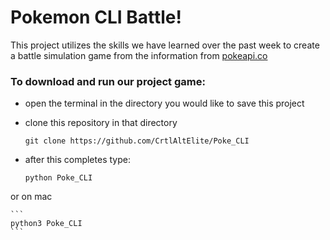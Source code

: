 # Pokemon CLI Battle!

This project utilizes the skills we have learned over the past week to create a
battle simulation game from the information from [pokeapi.co](https://pokeapi.co/)

### To download and run our project game:
- open the terminal in the directory you would like to save this project
- clone this repository in that directory

    ```
    git clone https://github.com/CrtlAltElite/Poke_CLI
    ```

- after this completes type:

    ```
    python Poke_CLI
    ```

or on mac

    ```
    python3 Poke_CLI
    ```
    

